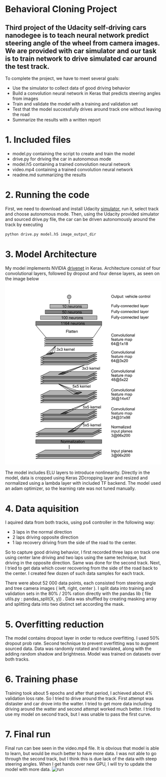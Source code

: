 # Behavioral Cloning Project

Third project of the Udacity self-driving cars nanodegee is to teach neural network predict steering angle of the wheel from camera images.
We are provided with car simulator and our task is to train network to drive simulated car around the test track. 
---
To complete the project, we have to meet several goals:
* Use the simulator to collect data of good driving behavior
* Build a convolution neural network in Keras that predicts steering angles from images
* Train and validate the model with a training and validation set
* Test that the model successfully drives around track one without leaving the road
* Summarize the results with a written report


[//]: # (Image References)

[image1]: ./examples/drivenet.png "Model Visualization"
[image3]: ./examples/video.gif "Run video"



# 1. Included files
* model.py containing the script to create and train the model
* drive.py for driving the car in autonomous mode
* model.h5 containing a trained convolution neural network 
* video.mp4 containing a trained convolution neural network 
* readme.md summarizing the results

# 2. Running the code
First, we need to download and install Udacity [simulator](https://github.com/udacity/self-driving-car-sim), run it, select track and choose autonomous mode.
Then, using the Udacity provided simulator and sourced drive.py file, the car can be driven autonomously around the track by executing 
```sh
python drive.py model.h5 image_output_dir
```
# 3. Model Architecture
My model implements NVIDIA [drivenet](https://arxiv.org/pdf/1604.07316.pdf) in Keras. Architecture consist of four convolutional layers, followed by dropout and four dense layers, as seen on the image below ![drivenet][image1]

The model includes ELU layers to introduce nonlinearity. Directly in the model, data is cropped using Keras 2Dcropping layer and resized and normalized using a lambda layer with included TF backend.  The model used an adam optimizer, so the learning rate was not tuned manually.



# 4. Data aquisition

I aquired data from both tracks, using ps4 controller in the following way:

* 3 laps in the normal direction
* 2 laps driving opposite direction
* 1 lap recovery driving from the side of the road to the center. 

So to capture good driving behavior, I first recorded three laps on track one using center lane driving and two laps using the same technique, but driving in the opposite direction. Same was done for the second track. Next, I tried to get data which cover recovering from the side of the road back to the center. I created few dozen of such data samples for each track.

There were about 52 000 data points, each consisted from steering angle and tree camera images ( left, right, center ). I split data into training and validation sets in the 80% / 20% ration directly with the pandas lib ( file utils.py : pandas_split(X, y)) . Data was shuffled by creating masking array and splitting data into two distinct set according the mask.


# 5. Overfitting reduction
The model contains dropout layer in order to reduce overfitting. I used 50% dropout prob rate. Second technique to prevent overfitting was to augment sourced data. Data was randomly rotated and translated, along with the adding random shadow and brightness. Model was trained on datasets over both tracks.



# 6. Training phase
Training took about 5 epochs and after that period, I achieved about 4% validation loss rate. So I tried to drive around the track. First attempt was distaster and car drove into the watter. I tried to get more data including driving around the watter and second attempt worked much better. I tried to use my model on second track, but I was unable to pass the first curve.


# 7. Final run 
Final run can bee seen in the video.mp4 file. It is obvious that model is able to learn, but would be much better to have more data. I was not able to go through the second track, but I think this is due lack of the data with steep steering angles. When I get hands over new GPU, I will try to update the model with more data. 
![run][image3]




